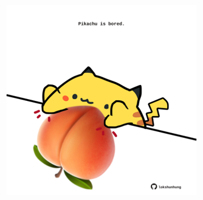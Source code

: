 <!-- built at 26/02/2021, 14:01:33 UTC -->
<p align="center">
  <img width="500" height="500" src="./ReadmeImage.svg">
</p>
